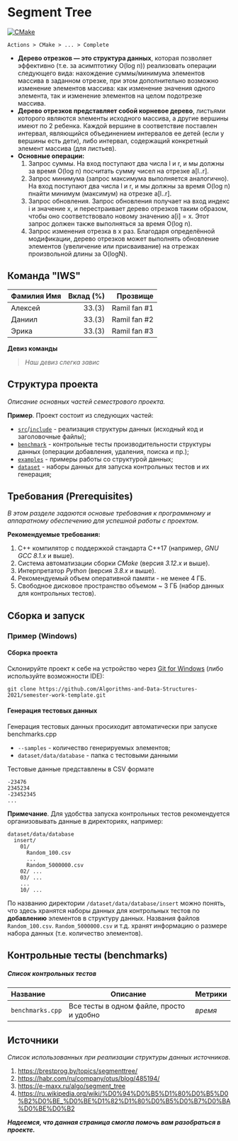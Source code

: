 # Segment Tree

[![CMake](https://github.com/Algorithms-and-Data-Structures-2021/semester-work-template/actions/workflows/cmake.yml/badge.svg)](https://github.com/Algorithms-and-Data-Structures-2021/semester-work-template/actions/workflows/cmake.yml)


`Actions > CMake > ... > Complete`

- **Дерево отрезков — это структура данных**, которая позволяет эффективно (т.е. за асимптотику O(log n)) реализовать операции следующего вида: нахождение суммы/минимума элементов массива в заданном отрезке, при этом дополнительно возможно изменение элементов массива: как изменение значения одного элемента, так и изменение элементов на целом подотрезке массива.
- **Дерево отрезков представляет собой корневое дерево**, листьями которого являются элементы исходного массива, а другие вершины имеют по 2 ребенка. Каждой вершине в соответствие поставлен интервал, являющийся объединением интервалов ее детей (если у вершины есть дети), либо интервал, содержащий конкретный элемент массива (для листьев).
- **Основные операции:**
    1. Запрос суммы.
      На вход поступают два числа l и r, и мы должны за время O(log n) посчитать сумму чисел на отрезке a[l..r].
    2. Запрос минимума (запрос максимума выполняется аналогично).
      На вход поступают два числа l и r, и мы должны за время O(log n) пнайти минимум (максимум) на отрезке a[l..r].
    3. Запрос обновления.
      Запрос обновления получает на вход индекс i и значение x, и перестраивает дерево отрезков таким образом, чтобы оно соответствовало новому значению a[i] = x. Этот запрос должен также выполняться за время O(log n).
    4. Запрос изменения отрезка в x раз.
      Благодаря определённой модификации, дерево отрезков может выполнять обновление элементов (увеличение или присваивание) на отрезках произвольной длины за O(logN).


## Команда "IWS"



| Фамилия Имя   | Вклад (%) | Прозвище              |
| :---          |   ---:    |  ---:                 |
| Алексей       | 33.(3)        |  Ramil fan #1   |
| Даниил        | 33.(3)        |  Ramil fan #2   |
| Эрика         | 33.(3)        |  Ramil fan #3   |

**Девиз команды**
> _Наш девиз слегка завис_

## Структура проекта

_Описание основных частей семестрового проекта._

**Пример**. Проект состоит из следующих частей:

- [`src`](src)/[`include`](include) - реализация структуры данных (исходный код и заголовочные файлы);
- [`benchmark`](benchmark) - контрольные тесты производительности структуры данных (операции добавления, удаления,
  поиска и пр.);
- [`examples`](examples) - примеры работы со структурой данных;
- [`dataset`](dataset) - наборы данных для запуска контрольных тестов и их генерация;

## Требования (Prerequisites)

_В этом разделе задаются основые требования к программному и аппаратному обеспечению для успешной работы с проектом._

**Рекомендуемые требования:**

1. С++ компилятор c поддержкой стандарта C++17 (например, _GNU GCC 8.1.x_ и выше).
2. Система автоматизации сборки _CMake_ (версия _3.12.x_ и выше).
3. Интерпретатор _Python_ (версия _3.8.x_ и выше).
4. Рекомендуемый объем оперативной памяти - не менее 4 ГБ.
5. Свободное дисковое пространство объемом ~ 3 ГБ (набор данных для контрольных тестов).

## Сборка и запуск

### Пример (Windows)

#### Сборка проекта

Склонируйте проект к себе на устройство через [Git for Windows](https://gitforwindows.org/) (либо используйте
возможности IDE):

```shell
git clone https://github.com/Algorithms-and-Data-Structures-2021/semester-work-template.git
```



#### Генерация тестовых данных

Генерация тестовых данных просиходит автоматически при запуске benchmarks.cpp

- `--samples` - количество генерируемых элементов;
- `dataset/data/database` - папка с тестовыми данными

Тестовые данные представлены в CSV формате

```csv
-23476
2345234
-23452345
...
```

**Примечание**. Для удобства запуска контрольных тестов рекомендуется организовывать данные в директориях, например:

```shell
dataset/data/database
  insert/
    01/
      Random_100.csv
      ...
      Random_5000000.csv
    02/ ...
    03/ ...
    ...
    10/ ...
```

По названию директории `/dataset/data/database/insert` можно понять, что здесь хранятся наборы данных для контрольных тестов по
**добавлению** элементов в структуру данных. Названия файлов `Random_100.csv`. `Random_5000000.csv` и т.д. хранят информацию о размере набора данных (т.е. количество элементов). 

## Контрольные тесты (benchmarks)

##### Список контрольных тестов

| Название                  | Описание                                | Метрики         |
| :---                      | ---                                     | :---            |
| `benchmarks.cpp`          | Все тесты в одном файле, просто и удобно  | _время_         |


## Источники

_Список использованных при реализации структуры данных источников._

1) https://brestprog.by/topics/segmenttree/
2) https://habr.com/ru/company/otus/blog/485194/
3) https://e-maxx.ru/algo/segment_tree
4) https://ru.wikipedia.org/wiki/%D0%94%D0%B5%D1%80%D0%B5%D0%B2%D0%BE_%D0%BE%D1%82%D1%80%D0%B5%D0%B7%D0%BA%D0%BE%D0%B2

_**Надеемся, что данная страница смогла помочь вам разобраться в проекте.**_
